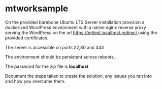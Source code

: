 # mtworksample

On the provided barebone Ubuntu LTS Server installation provision a dockerized WordPress environment with a native nginx reverse proxy serving the WordPress on the url
https://mttest.localhost.redirect using the provided certificates.

The server is accessible on ports 22,80 and 443

The environment should be persistent across reboots.

The password for the zip file is **localhost**

Document the steps taken to create the solution, any issues you ran into and how you overcame them.
